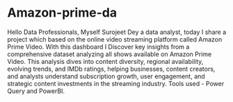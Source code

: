 # Amazon-prime-da

Hello Data Professionals,
Myself Surojeet Dey a data analyst, today I share a project which based on the online video streaming platform called Amazon Prime Video.
With this dashboard I Discover key insights from a comprehensive dataset analyzing all shows available on Amazon Prime Video. This analysis dives into content diversity, regional availability,
evolving trends, and IMDb ratings, helping businesses, content creators, and analysts understand subscription growth, user engagement, and strategic content investments in the streaming industry.
Tools used - 
Power Query and PowerBI.

